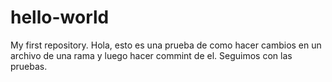 # hello-world
My first repository.
Hola, esto es una prueba de como hacer cambios en un archivo de una rama y luego hacer commint de el.
Seguimos con las pruebas.
